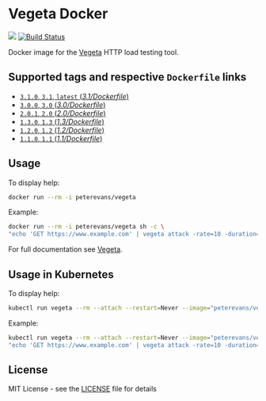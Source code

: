 # Vegeta Docker
[![](https://images.microbadger.com/badges/image/peterevans/vegeta.svg)](https://microbadger.com/images/peterevans/vegeta)
[![Build Status](https://travis-ci.org/peter-evans/vegeta-docker.svg?branch=master)](https://travis-ci.org/peter-evans/vegeta-docker)

Docker image for the [Vegeta](https://github.com/tsenart/vegeta) HTTP load testing tool.

## Supported tags and respective `Dockerfile` links

- [`3.1.0`, `3.1`, `latest`  (*3.1/Dockerfile*)](https://github.com/peter-evans/vegeta-docker/tree/master/3.1)
- [`3.0.0`, `3.0`  (*3.0/Dockerfile*)](https://github.com/peter-evans/vegeta-docker/tree/master/3.0)
- [`2.0.1`, `2.0`  (*2.0/Dockerfile*)](https://github.com/peter-evans/vegeta-docker/tree/master/2.0)
- [`1.3.0`, `1.3`  (*1.3/Dockerfile*)](https://github.com/peter-evans/vegeta-docker/tree/master/1.3)
- [`1.2.0`, `1.2`  (*1.2/Dockerfile*)](https://github.com/peter-evans/vegeta-docker/tree/master/1.2)
- [`1.1.0`, `1.1`  (*1.1/Dockerfile*)](https://github.com/peter-evans/vegeta-docker/tree/master/1.1)

## Usage

To display help:
```bash
docker run --rm -i peterevans/vegeta
```
Example:
```bash
docker run --rm -i peterevans/vegeta sh -c \
"echo 'GET https://www.example.com' | vegeta attack -rate=10 -duration=30s | tee results.bin | vegeta report"
```
For full documentation see [Vegeta](https://github.com/tsenart/vegeta).

## Usage in Kubernetes

To display help:
```bash
kubectl run vegeta --rm --attach --restart=Never --image="peterevans/vegeta"
```
Example:
```bash
kubectl run vegeta --rm --attach --restart=Never --image="peterevans/vegeta" -- sh -c \
"echo 'GET https://www.example.com' | vegeta attack -rate=10 -duration=30s | tee results.bin | vegeta report"
```

## License

MIT License - see the [LICENSE](LICENSE) file for details
